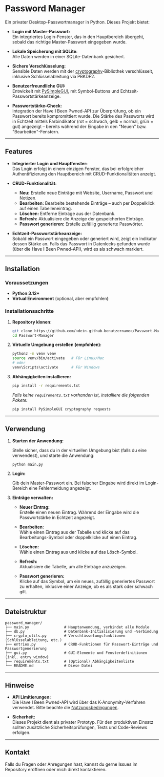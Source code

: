 # Password Manager

Ein privater Desktop-Passwortmanager in Python. Dieses Projekt bietet:

- **Login mit Master-Passwort:**  
  Ein integriertes Login-Fenster, das in den Hauptbereich übergeht, sobald das richtige Master-Passwort eingegeben wurde.

- **Lokale Speicherung mit SQLite:**  
  Alle Daten werden in einer SQLite-Datenbank gesichert.

- **Sichere Verschlüsselung:**  
  Sensible Daten werden mit der [cryptography](https://cryptography.io)-Bibliothek verschlüsselt, inklusive Schlüsselableitung via PBKDF2.

- **Benutzerfreundliche GUI:**  
  Entwickelt mit [PySimpleGUI](https://pysimplegui.readthedocs.io/), mit Symbol-Buttons und Echtzeit-Passwortstärkeanzeige.

- **Passwortstärke-Check:**  
  Integration der Have I Been Pwned-API zur Überprüfung, ob ein Passwort bereits kompromittiert wurde. Die Stärke des Passworts wird in Echtzeit mittels Farbindikator (rot = schwach, gelb = normal, grün = gut) angezeigt – bereits während der Eingabe in den "Neuen" bzw. "Bearbeiten"-Fenstern.

---

## Features

- **Integrierter Login und Hauptfenster:**  
  Das Login erfolgt in einem einzigen Fenster, das bei erfolgreicher Authentifizierung den Hauptbereich mit CRUD-Funktionalitäten anzeigt.

- **CRUD-Funktionalität:**  
  - **Neu:** Erstelle neue Einträge mit Website, Username, Passwort und Notizen.
  - **Bearbeiten:** Bearbeite bestehende Einträge – auch per Doppelklick auf einen Tabelleneintrag.
  - **Löschen:** Entferne Einträge aus der Datenbank.
  - **Refresh:** Aktualisiere die Anzeige der gespeicherten Einträge.
  - **Passwort generieren:** Erstelle zufällig generierte Passwörter.

- **Echtzeit-Passwortstärkeanzeige:**  
  Sobald ein Passwort eingegeben oder generiert wird, zeigt ein Indikator dessen Stärke an. Falls das Passwort in Datenlecks gefunden wurde (über die Have I Been Pwned-API), wird es als schwach markiert.

---

## Installation

### Voraussetzungen

- **Python 3.12+**  
- **Virtual Environment** (optional, aber empfohlen)

### Installationsschritte

1. **Repository klonen:**

   ```bash
   git clone https://github.com/<dein-github-benutzername>/Passwort-Manager.git
   cd Passwort-Manager
   ```

2. **Virtuelle Umgebung erstellen (empfohlen):**

   ```bash
   python3 -m venv venv
   source venv/bin/activate   # Für Linux/Mac
   # oder
   venv\Scripts\activate      # Für Windows
   ```

3. **Abhängigkeiten installieren:**

   ```bash
   pip install -r requirements.txt
   ```

   *Falls keine `requirements.txt` vorhanden ist, installiere die folgenden Pakete:*

   ```bash
   pip install PySimpleGUI cryptography requests
   ```

---

## Verwendung

1. **Starten der Anwendung:**

   Stelle sicher, dass du in der virtuellen Umgebung bist (falls du eine verwendest), und starte die Anwendung:

   ```bash
   python main.py
   ```

2. **Login:**

   Gib dein Master-Passwort ein. Bei falscher Eingabe wird direkt im Login-Bereich eine Fehlermeldung angezeigt.

3. **Einträge verwalten:**

   - **Neuer Eintrag:**  
     Erstelle einen neuen Eintrag. Während der Eingabe wird die Passwortstärke in Echtzeit angezeigt.
     
   - **Bearbeiten:**  
     Wähle einen Eintrag aus der Tabelle und klicke auf das Bearbeitungs-Symbol oder doppelklicke auf einen Eintrag.
     
   - **Löschen:**  
     Wähle einen Eintrag aus und klicke auf das Lösch-Symbol.
     
   - **Refresh:**  
     Aktualisiere die Tabelle, um alle Einträge anzuzeigen.
     
   - **Passwort generieren:**  
     Klicke auf das Symbol, um ein neues, zufällig generiertes Passwort zu erhalten, inklusive einer Anzeige, ob es als stark oder schwach gilt.

---

## Dateistruktur

```
password_manager/
├── main.py                # Hauptanwendung, verbindet alle Module
├── db.py                  # Datenbank-Initialisierung und -Verbindung
├── crypto_utils.py        # Verschlüsselungsfunktionen (Schlüsselableitung, etc.)
├── entries.py             # CRUD-Funktionen für Passwort-Einträge und Passwortgenerierung
├── gui.py                 # GUI-Elemente und Fensterdefinitionen (inkl. entry_window)
├── requirements.txt       # (Optional) Abhängigkeitenliste
└── README.md              # Diese Datei
```

---

## Hinweise

- **API Limitierungen:**  
  Die Have I Been Pwned-API wird über das K-Anonymity-Verfahren verwendet. Bitte beachte die [Nutzungsbedingungen](https://haveibeenpwned.com/API/v3).

- **Sicherheit:**  
  Dieses Projekt dient als privater Prototyp. Für den produktiven Einsatz sollten zusätzliche Sicherheitsprüfungen, Tests und Code-Reviews erfolgen.

---

## Kontakt

Falls du Fragen oder Anregungen hast, kannst du gerne Issues im Repository eröffnen oder mich direkt kontaktieren.

